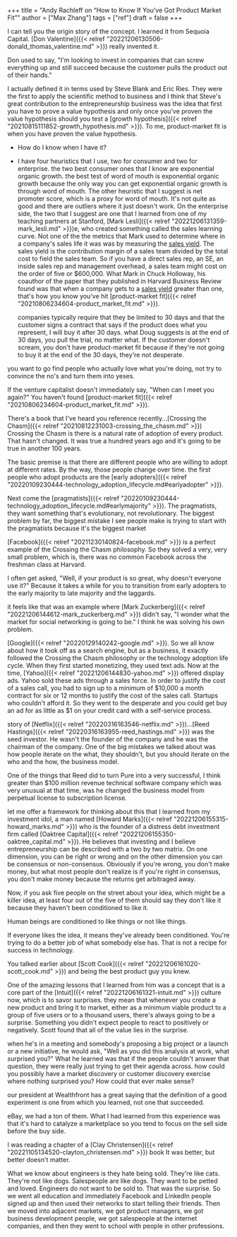 +++
title = "Andy Rachleff on “How to Know If You’ve Got Product Market Fit”"
author = ["Max Zhang"]
tags = ["ref"]
draft = false
+++

I can tell you the origin story of the concept. I learned it from Sequoia Capital. [Don Valentine]({{< relref "20221206130506-donald_thomas_valentine.md" >}}) really invented it.

Don used to say, "I'm looking to invest in companies that can screw everything up and still succeed because the customer pulls the product out of their hands."

I actually defined it in terms used by Steve Blank and Eric Ries.
They were the first to apply the scientific method to business and I think that Steve's great contribution to the entrepreneurship business was the idea that first you have to prove a value hypothesis and only once you've proven the value hypothesis should you test a [growth hypothesis]({{< relref "20210815111852-growth_hypothesis.md" >}}). To me, product-market fit is when you have proven the value hypothesis.

-   How do I know when I have it?
-   I have four heuristics that I use, two for consumer and two for enterprise.
    the two best consumer ones that I know are exponential organic growth.
    the best test of word of mouth is exponential organic growth because the only way you can get exponential organic growth is through word of mouth.
    The other heuristic that I suggest is net promoter score, which is a proxy for word of mouth. It's not quite as good and there are outliers where it just doesn't work.
    On the enterprise side, the two that I suggest are one that I learned from one of my teaching partners at Stanford, [Mark Lesli]({{< relref "20221206131359-mark_lesli.md" >}})e, who created something called the sales learning curve. Not one of the the metrics that Mark used to determine where in a company's sales life it was was by measuring the [sales yield](#org-radio--sales-yield). The <span class="org-radio" id="org-radio--sales-yield">sales yield</span> is the contribution margin of a sales team divided by the total cost to field the sales team.
    So if you have a direct sales rep, an SE, an inside sales rep and management overhead, a sales team might cost on the order of five or $600,000. What Mark in Chuck Holloway, his coauthor of the paper that they published in Harvard Business Review found was that when a company gets to a [sales yield](#org-radio--sales-yield) greater than one, that's how you know you've hit [product-market fit]({{< relref "20210806234604-product_market_fit.md" >}}).

    companies typically require that they be limited to 30 days and that the customer signs a contract that says if the product does what you represent, I will buy it after 30 days.
    what Doug suggests is at the end of 30 days, you pull the trial, no matter what. If the customer doesn't scream, you don't have product-market fit because if they're not going to buy it at the end of the 30 days, they're not desperate.

you want to go find people who actually love what you're doing, not try to convince the no's and turn them into yeses.

If the venture capitalist doesn't immediately say, "When can I meet you again?" You haven't found [product-market fit]({{< relref "20210806234604-product_market_fit.md" >}}).

There's a book that I've heard you reference recently...[Crossing the Chasm]({{< relref "20210812231003-crossing_the_chasm.md" >}})
Crossing the Chasm is there is a natural rate of adoption of every product. That hasn't changed. It was true a hundred years ago and it's going to be true in another 100 years.

The basic premise is that there are different people who are willing to adopt at different rates. By the way, those people change over time.
the first people who adopt products are the [early adopters]({{< relref "20220109230444-technology_adoption_lifecycle.md#earlyadopter" >}}).

Next come the [pragmatists]({{< relref "20220109230444-technology_adoption_lifecycle.md#earlymajority" >}}). The pragmatists, they want something that's evolutionary, not revolutionary.
The biggest problem by far, the biggest mistake I see people make is trying to start with the pragmatists because it's the biggest market

[Facebook]({{< relref "20211230140824-facebook.md" >}}) is a perfect example of the Crossing the Chasm philosophy. So they solved a very, very small problem, which is, there was no common Facebook across the freshman class at Harvard.

I often get asked, "Well, if your product is so great, why doesn't everyone use it?" Because it takes a while for you to transition from early adopters to the early majority to late majority and the laggards.

it feels like that was an example where [Mark Zuckerberg]({{< relref "20221206144612-mark_zuckerberg.md" >}}) didn't say, "I wonder what the market for social networking is going to be." I think he was solving his own problem.

[Google]({{< relref "20220129140242-google.md" >}}). So we all know about how it took off as a search engine, but as a business, it exactly followed the Crossing the Chasm philosophy or the technology adoption life cycle.
When they first started monetizing, they used text ads. Now at the time, [Yahoo]({{< relref "20221206144830-yahoo.md" >}}) offered display ads. Yahoo sold these ads through a sales force. In order to justify the cost of a sales call, you had to sign up to a minimum of $10,000 a month contract for six or 12 months to justify the cost of the sales call.
Startups who couldn't afford it. So they went to the desperate and you could get buy an ad for as little as $1 on your credit card with a self-service process.

story of [Netflix]({{< relref "20220316163546-netflix.md" >}})...[Reed Hastings]({{< relref "20220316163955-reed_hastings.md" >}}) was the seed investor. He wasn't the founder of the company and he was the chairman of the company. One of the big mistakes we talked about was how people iterate on the what, they shouldn't, but you should iterate on the who and the how, the business model.

One of the things that Reed did to turn Pure into a very successful, I think greater than $100 million revenue technical software company which was very unusual at that time, was he changed the business model from perpetual license to subscription license.

let me offer a framework for thinking about this that I learned from my investment idol, a man named [Howard Marks]({{< relref "20221206155315-howard_marks.md" >}}) who is the founder of a distress debt investment firm called [Oaktree Capital]({{< relref "20221206155350-oaktree_capital.md" >}}). He believes that investing and I believe entrepreneurship can be described with a two by two matrix. On one dimension, you can be right or wrong and on the other dimension you can be consensus or non-consensus. Obviously if you're wrong, you don't make money, but what most people don't realize is if you're right in consensus, you don't make money because the returns get arbitraged away.

Now, if you ask five people on the street about your idea, which might be a killer idea, at least four out of the five of them should say they don't like it because they haven't been conditioned to like it.

Human beings are conditioned to like things or not like things.

If everyone likes the idea, it means they've already been conditioned. You're trying to do a better job of what somebody else has. That is not a recipe for success in technology.

You talked earlier about [Scott Cook]({{< relref "20221206161020-scott_cook.md" >}}) and being the best product guy you knew.

One of the amazing lessons that I learned from him was a concept that is a core part of the [Intuit]({{< relref "20221206161321-intuit.md" >}}) culture now, which is to savor surprises.
they mean that whenever you create a new product and bring it to market, either as a minimum viable product to a group of five users or to a thousand users, there's always going to be a surprise. Something you didn't expect people to react to positively or negatively. Scott found that all of the value lies in the surprise.

when he's in a meeting and somebody's proposing a big project or a launch or a new initiative, he would ask, "Well as you did this analysis at work, what surprised you?" What he learned was that if the people couldn't answer that question, they were really just trying to get their agenda across.
how could you possibly have a market discovery or customer discovery exercise where nothing surprised you? How could that ever make sense?

our president at Wealthfront has a great saying that the definition of a good experiment is one from which you learned, not one that succeeded.

eBay, we had a ton of them. What I had learned from this experience was that it's hard to catalyze a marketplace so you tend to focus on the sell side before the buy side.

I was reading a chapter of a [Clay Christensen]({{< relref "20221105134520-clayton_christensen.md" >}}) book
It was better, but better doesn't matter.

What we know about engineers is they hate being sold. They're like cats. They're not like dogs. Salespeople are like dogs. They want to be petted and loved. Engineers do not want to be sold to.
That was the surprise. So we went all education and immediately Facebook and LinkedIn people signed up and then used their networks to start telling their friends.
Then we moved into adjacent markets, we got product managers, we got business development people, we got salespeople at the internet companies, and then they went to school with people in other professions.
